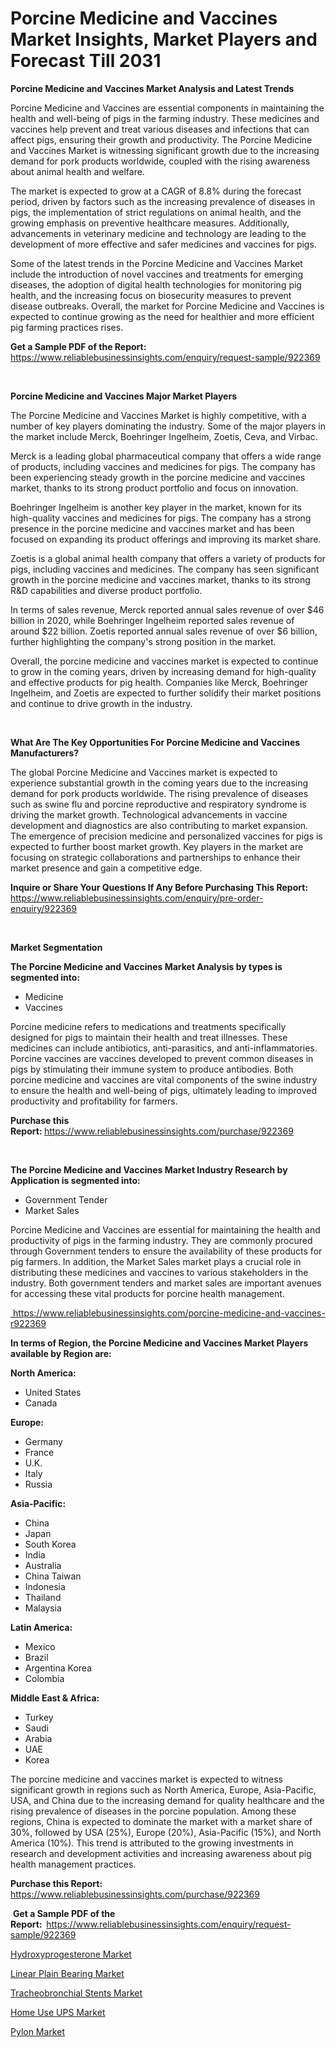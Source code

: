 <p><h1>Porcine Medicine and Vaccines Market Insights, Market Players and Forecast Till 2031</h1></p><p><strong>Porcine Medicine and Vaccines Market Analysis and Latest Trends</strong></p>
<p><p>Porcine Medicine and Vaccines are essential components in maintaining the health and well-being of pigs in the farming industry. These medicines and vaccines help prevent and treat various diseases and infections that can affect pigs, ensuring their growth and productivity. The Porcine Medicine and Vaccines Market is witnessing significant growth due to the increasing demand for pork products worldwide, coupled with the rising awareness about animal health and welfare.</p><p>The market is expected to grow at a CAGR of 8.8% during the forecast period, driven by factors such as the increasing prevalence of diseases in pigs, the implementation of strict regulations on animal health, and the growing emphasis on preventive healthcare measures. Additionally, advancements in veterinary medicine and technology are leading to the development of more effective and safer medicines and vaccines for pigs.</p><p>Some of the latest trends in the Porcine Medicine and Vaccines Market include the introduction of novel vaccines and treatments for emerging diseases, the adoption of digital health technologies for monitoring pig health, and the increasing focus on biosecurity measures to prevent disease outbreaks. Overall, the market for Porcine Medicine and Vaccines is expected to continue growing as the need for healthier and more efficient pig farming practices rises.</p></p>
<p><strong>Get a Sample PDF of the Report:&nbsp;</strong> <a href="https://www.reliablebusinessinsights.com/enquiry/request-sample/922369">https://www.reliablebusinessinsights.com/enquiry/request-sample/922369</a></p>
<p>&nbsp;</p>
<p><strong>Porcine Medicine and Vaccines Major Market Players</strong></p>
<p><p>The Porcine Medicine and Vaccines Market is highly competitive, with a number of key players dominating the industry. Some of the major players in the market include Merck, Boehringer Ingelheim, Zoetis, Ceva, and Virbac.</p><p>Merck is a leading global pharmaceutical company that offers a wide range of products, including vaccines and medicines for pigs. The company has been experiencing steady growth in the porcine medicine and vaccines market, thanks to its strong product portfolio and focus on innovation.</p><p>Boehringer Ingelheim is another key player in the market, known for its high-quality vaccines and medicines for pigs. The company has a strong presence in the porcine medicine and vaccines market and has been focused on expanding its product offerings and improving its market share.</p><p>Zoetis is a global animal health company that offers a variety of products for pigs, including vaccines and medicines. The company has seen significant growth in the porcine medicine and vaccines market, thanks to its strong R&D capabilities and diverse product portfolio.</p><p>In terms of sales revenue, Merck reported annual sales revenue of over $46 billion in 2020, while Boehringer Ingelheim reported sales revenue of around $22 billion. Zoetis reported annual sales revenue of over $6 billion, further highlighting the company's strong position in the market.</p><p>Overall, the porcine medicine and vaccines market is expected to continue to grow in the coming years, driven by increasing demand for high-quality and effective products for pig health. Companies like Merck, Boehringer Ingelheim, and Zoetis are expected to further solidify their market positions and continue to drive growth in the industry.</p></p>
<p>&nbsp;</p>
<p><strong>What Are The Key Opportunities For Porcine Medicine and Vaccines Manufacturers?</strong></p>
<p><p>The global Porcine Medicine and Vaccines market is expected to experience substantial growth in the coming years due to the increasing demand for pork products worldwide. The rising prevalence of diseases such as swine flu and porcine reproductive and respiratory syndrome is driving the market growth. Technological advancements in vaccine development and diagnostics are also contributing to market expansion. The emergence of precision medicine and personalized vaccines for pigs is expected to further boost market growth. Key players in the market are focusing on strategic collaborations and partnerships to enhance their market presence and gain a competitive edge.</p></p>
<p><strong>Inquire or Share Your Questions If Any Before Purchasing This Report:</strong> <a href="https://www.reliablebusinessinsights.com/enquiry/pre-order-enquiry/922369">https://www.reliablebusinessinsights.com/enquiry/pre-order-enquiry/922369</a></p>
<p>&nbsp;</p>
<p><strong>Market Segmentation</strong></p>
<p><strong>The Porcine Medicine and Vaccines Market Analysis by types is segmented into:</strong></p>
<p><ul><li>Medicine</li><li>Vaccines</li></ul></p>
<p><p>Porcine medicine refers to medications and treatments specifically designed for pigs to maintain their health and treat illnesses. These medicines can include antibiotics, anti-parasitics, and anti-inflammatories. Porcine vaccines are vaccines developed to prevent common diseases in pigs by stimulating their immune system to produce antibodies. Both porcine medicine and vaccines are vital components of the swine industry to ensure the health and well-being of pigs, ultimately leading to improved productivity and profitability for farmers.</p></p>
<p><strong>Purchase this Report:&nbsp;</strong><a href="https://www.reliablebusinessinsights.com/purchase/922369">https://www.reliablebusinessinsights.com/purchase/922369</a></p>
<p>&nbsp;</p>
<p><strong>The Porcine Medicine and Vaccines Market Industry Research by Application is segmented into:</strong></p>
<p><ul><li>Government Tender</li><li>Market Sales</li></ul></p>
<p><p>Porcine Medicine and Vaccines are essential for maintaining the health and productivity of pigs in the farming industry. They are commonly procured through Government tenders to ensure the availability of these products for pig farmers. In addition, the Market Sales market plays a crucial role in distributing these medicines and vaccines to various stakeholders in the industry. Both government tenders and market sales are important avenues for accessing these vital products for porcine health management.</p></p>
<p><a href="https://www.reliablebusinessinsights.com/porcine-medicine-and-vaccines-r922369">&nbsp;https://www.reliablebusinessinsights.com/porcine-medicine-and-vaccines-r922369</a></p>
<p><strong>In terms of Region, the Porcine Medicine and Vaccines Market Players available by Region are:</strong></p>
<p>
    <p> <strong> North America: </strong>
        <ul>
            <li>United States</li>
            <li>Canada</li>
        </ul>
        </p> 
    <p> <strong> Europe: </strong>
        <ul>
            <li>Germany</li>
            <li>France</li>
            <li>U.K.</li>
            <li>Italy</li>
            <li>Russia</li>
        </ul>
        </p> 
    <p> <strong> Asia-Pacific: </strong>
        <ul>
            <li>China</li>
            <li>Japan</li>
            <li>South Korea</li>
            <li>India</li>
            <li>Australia</li>
            <li>China Taiwan</li>
            <li>Indonesia</li>
            <li>Thailand</li>
            <li>Malaysia</li>
        </ul>
        </p> 
    <p> <strong> Latin America: </strong>
        <ul>
            <li>Mexico</li>
            <li>Brazil</li>
            <li>Argentina Korea</li>
            <li>Colombia</li>
        </ul>
        </p> 
    <p> <strong> Middle East & Africa: </strong>
        <ul>
            <li>Turkey</li>
            <li>Saudi</li>
            <li>Arabia</li>
            <li>UAE</li>
            <li>Korea</li>
        </ul>
    </p>
    </p>
<p><p>The porcine medicine and vaccines market is expected to witness significant growth in regions such as North America, Europe, Asia-Pacific, USA, and China due to the increasing demand for quality healthcare and the rising prevalence of diseases in the porcine population. Among these regions, China is expected to dominate the market with a market share of 30%, followed by USA (25%), Europe (20%), Asia-Pacific (15%), and North America (10%). This trend is attributed to the growing investments in research and development activities and increasing awareness about pig health management practices.</p></p>
<p><strong>Purchase this Report: </strong><a href="https://www.reliablebusinessinsights.com/purchase/922369">https://www.reliablebusinessinsights.com/purchase/922369</a></p>
<p>&nbsp;<strong>Get a Sample PDF of the Report:&nbsp;&nbsp;</strong><a href="https://www.reliablebusinessinsights.com/enquiry/request-sample/922369">https://www.reliablebusinessinsights.com/enquiry/request-sample/922369</a></p>
<p><strong></strong></p>
<p><p><a href="https://github.com/gulaimolin/Market-Research-Report-List-6/blob/main/hydroxyprogesterone-market.md">Hydroxyprogesterone Market</a></p><p><a href="https://medium.com/@jewelmohr25/global-linear-plain-bearing-market-share-and-growth-opportunities-and-market-size-growing-with-a-ef9711c5675e">Linear Plain Bearing Market</a></p><p><a href="https://github.com/RoccoManning/Market-Research-Report-List-6/blob/main/tracheobronchial-stents-market.md">Tracheobronchial Stents Market</a></p><p><a href="https://medium.com/@daveblock12/home-use-ups-market-size-by-type-capacity-500-va-capacity-1000-va-capacity-1500-va-others-by-105a6055ab2d">Home Use UPS Market</a></p><p><a href="https://medium.com/@norchellecan/global-pylon-market-analysis-trends-forecasts-and-growth-opportunities-2024-2031-in-122-9a6a26a82e7d">Pylon Market</a></p></p>